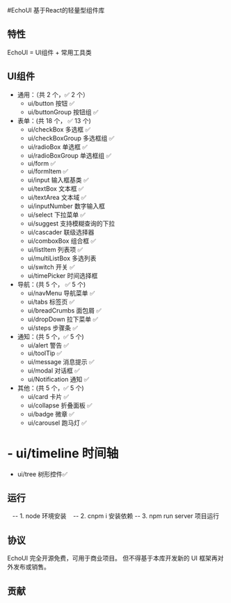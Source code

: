 #EchoUI
基于React的轻量型组件库

## 特性
EchoUI = UI组件 + 常用工具类

## UI组件
- 通用：（共 2 个，✅ 2 个）  
  - ui/button 按钮 ✅  
  - ui/buttonGroup 按钮组 ✅
- 表单：(共 18 个， ✅ 13 个)
  - ui/checkBox 多选框 ✅
  - ui/checkBoxGroup 多选框组 ✅
  - ui/radioBox 单选框 ✅
  - ui/radioBoxGroup 单选框组 ✅
  - ui/form ✅
  - ui/formItem ✅
  - ui/input 输入框基类  ✅
  - ui/textBox 文本框  ✅
  - ui/textArea 文本域  ✅
  - ui/inputNumber 数字输入框
  - ui/select 下拉菜单  ✅
  - ui/suggest 支持模糊查询的下拉
  - ui/cascader 联级选择器
  - ui/comboxBox 组合框 ✅
  - ui/listItem 列表项 ✅
  - ui/multiListBox 多选列表
  - ui/switch 开关 ✅
  - ui/timePicker 时间选择框
- 导航：(共 5 个， ✅ 5 个)
  - ui/navMenu 导航菜单 ✅
  - ui/tabs 标签页 ✅
  - ui/breadCrumbs 面包屑 ✅
  - ui/dropDown 拉下菜单 ✅
  - ui/steps 步骤条 ✅
- 通知：(共 5 个，✅ 5 个)
  - ui/alert 警告 ✅
  - ui/toolTip ✅
  - ui/message 消息提示 ✅
  - ui/modal 对话框 ✅
  - ui/Notification 通知 ✅
- 其他：(共 5 个，✅ 5 个)
  - ui/card 卡片 ✅
  - ui/collapse 折叠面板 ✅
  - ui/badge 微章 ✅
  - ui/carousel 跑马灯 ✅
# - ui/timeline 时间轴
  - ui/tree 树形控件✅

## 运行
    -- 1. node 环境安装
    -- 2. cnpm i 安装依赖
    -- 3. npm run server 项目运行 
## 协议
EchoUI 完全开源免费，可用于商业项目。
但不得基于本库开发新的 UI 框架再对外发布或销售。

## 贡献
